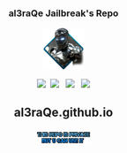 

### <p align="center">al3raQe Jailbreak's Repo

	
<p align="center">
<img src="./al3raQeIcon.png" alt="al3raQe" width="15%" />
</p>


<p align="center">
  <a href="https://www.facebook.com" target="_blank" title="Facebook"
    ><img src="https://al3raqe.github.io/photo/facebookMe.png" /></a
  >&nbsp;&nbsp;<a
    href="https://twitter.com/home"
    target="_blank"
    title="Twitter"
    ><img src="https://al3raqe.github.io/photo/twitterMe.png" /></a
  >&nbsp; &nbsp;<a
    href="https://www.youtube.com"
    target="_blank"
    title="YouTube"
    ><img src="https://al3raqe.github.io/photo/youtubeMe.png" /></a
  >&nbsp; &nbsp;<a
    href="https://al3raqe.github.io"
    target="_blank"
    title="My Repo"
    ><img src="https://al3raqe.github.io/photo/RepoMe.png"
  /></a>
</div>
</p>

## <p align="center">al3raQe.github.io	
<p align="center">
<img src="./photo/PrivaterRpo.png" alt="al3raQe" width="20%" />
</p>
